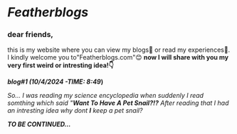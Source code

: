 # _**Featherblogs**_
### dear friends, 
  this is my website where you can view my blogs👀 or read my experiences🌿.
  I kindly welcome you to"Featherblogs.com"😊
   **now I will share with you my very first weird or intresting idea!👇**
 
 **_blog#1 (10/4/2024 -TIME: 8:49_)**
 
  _So... I was reading my science encyclopedia when suddenly I read somthing which said
  "**Want To Have A Pet Snail?!?** After reading that I had an intresting idea why dont
  **I** keep a pet snail?_
 
  **_TO BE CONTINUED..._**
  
 
